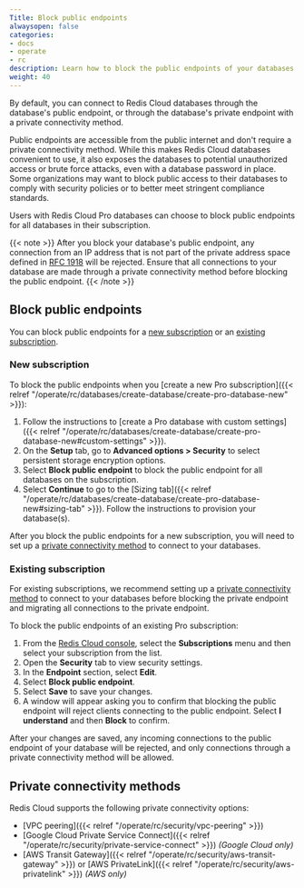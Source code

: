 ```yaml
---
Title: Block public endpoints
alwaysopen: false
categories:
- docs
- operate
- rc
description: Learn how to block the public endpoints of your databases.
weight: 40
---
```


By default, you can connect to Redis Cloud databases through the database's public endpoint, or through the database's private endpoint with a private connectivity method. 

Public endpoints are accessible from the public internet and don't require a private connectivity method. While this makes Redis Cloud databases convenient to use, it also exposes the databases to potential unauthorized access or brute force attacks, even with a database password in place. Some organizations may want to block public access to their databases to comply with security policies or to better meet stringent compliance standards.

Users with Redis Cloud Pro databases can choose to block public endpoints for all databases in their subscription.

{{< note >}}
After you block your database's public endpoint, any connection from an IP address that is not part of the private address space defined in [RFC 1918](https://datatracker.ietf.org/doc/html/rfc1918#section-3) will be rejected. Ensure that all connections to your database are made through a private connectivity method before blocking the public endpoint.
{{< /note >}}

## Block public endpoints

You can block public endpoints for a [new subscription](#new-subscription) or an [existing subscription](#existing-subscription).

### New subscription

To block the public endpoints when you [create a new Pro subscription]({{< relref "/operate/rc/databases/create-database/create-pro-database-new" >}}):

1. Follow the instructions to [create a Pro database with custom settings]({{< relref "/operate/rc/databases/create-database/create-pro-database-new#custom-settings" >}}). 
1. On the **Setup** tab, go to **Advanced options > Security** to select persistent storage encryption options. 
1. Select **Block public endpoint** to block the public endpoint for all databases on the subscription. 
1. Select **Continue** to go to the [Sizing tab]({{< relref "/operate/rc/databases/create-database/create-pro-database-new#sizing-tab" >}}). Follow the instructions to provision your database(s).

After you block the public endpoints for a new subscription, you will need to set up a [private connectivity method](#private-connectivity-methods) to connect to your databases. 

### Existing subscription

For existing subscriptions, we recommend setting up a [private connectivity method](#private-connectivity-methods) to connect to your databases before blocking the private endpoint and migrating all connections to the private endpoint. 

To block the public endpoints of an existing Pro subscription:

1. From the [Redis Cloud console](https://cloud.redis.io/), select the **Subscriptions** menu and then select your subscription from the list. 
1. Open the **Security** tab to view security settings.
1. In the **Endpoint** section, select **Edit**.
1. Select **Block public endpoint**.
1. Select **Save** to save your changes.
1. A window will appear asking you to confirm that blocking the public endpoint will reject clients connecting to the public endpoint. Select **I understand** and then **Block** to confirm.

After your changes are saved, any incoming connections to the public endpoint of your database will be rejected, and only connections through a private connectivity method will be allowed.

## Private connectivity methods

Redis Cloud supports the following private connectivity options:
- [VPC peering]({{< relref "/operate/rc/security/vpc-peering" >}})
- [Google Cloud Private Service Connect]({{< relref "/operate/rc/security/private-service-connect" >}}) _(Google Cloud only)_
- [AWS Transit Gateway]({{< relref "/operate/rc/security/aws-transit-gateway" >}}) or [AWS PrivateLink]({{< relref "/operate/rc/security/aws-privatelink" >}}) _(AWS only)_